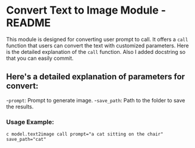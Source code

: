 # Convert Text to Image Module - README

This module is designed for converting user prompt to call. It offers a `call` function that users can convert the text with customized parameters.
Here is the detailed explanation of the `call` function. Also I added docstring so that you can easily commit.

## Here's a detailed explanation of parameters for convert:

-`prompt`:        Prompt to generate image.
-`save_path`:     Path to the folder to save the results.


### Usage Example:

`c model.text2image call prompt="a cat sitting on the chair" save_path="cat"`
